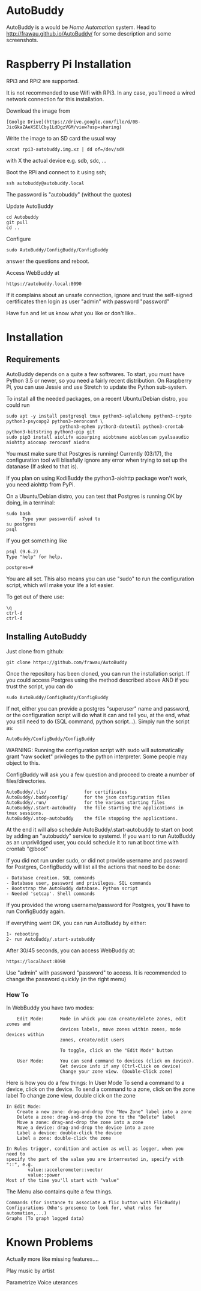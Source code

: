 # AutoBuddy

AutoBuddy is a would be *Home Automation* system. Head to http://frawau.github.io/AutoBuddy/ for some description and some screenshots.

# Raspberry Pi Installation

RPi3 and RPi2 are supported.

It is not recommended to use Wifi with RPi3. In any case, you'll need a wired network connection for this installation.

Download the image from

    [Goolge Drive](https://drive.google.com/file/d/0B-JicGkaZAeXSElCby1LdDgzVGM/view?usp=sharing)

Write the image to an SD card the usual way

    xzcat rpi3-autobuddy.img.xz | dd of=/dev/sdX

with X the actual device e.g. sdb, sdc, ...

Boot the RPi and connect to it using ssh;

    ssh autobuddy@autobuddy.local

The password is "autobuddy" (without the quotes)


Update AutoBuddy

    cd Autobuddy
    git pull
    cd ..


Configure

    sudo AutoBuddy/ConfigBuddy/ConfigBuddy

answer the questions and reboot.

Access WebBuddy at

    https://autobuddy.local:8090

If it complains about an unsafe connection, ignore and trust the self-signed certificates
then login as user "admin" with password "password"

Have fun and let us know what you like or don't like..

# Installation

## Requirements

AutoBuddy depends on a quite a few softwares. To start, you must have Python 3.5 or newer, so you need a fairly
recent distribution. On Raspberry Pi, you can use Jessie and use Stretch to update the Python sub-system.

To install all the needed packages, on a recent Ubuntu/Debian distro, you could run

    sudo apt -y install postgresql tmux python3-sqlalchemy python3-crypto python3-psycopg2 python3-zeronconf \
                        python3-ephem python3-dateutil python3-crontab python3-bitstring python3-pip git
    sudo pip3 install aiolifx aioarping aiobtname aioblescan pyalsaaudio aiohttp aiocoap zeroconf aiodns

You must make sure that Postgres is running! Currently (03/17), the configuration tool will blissfully
ignore any error when trying to set up the datanase (If asked to that is).

If you plan on using KodiBuddy the python3-aiohttp package won't work, you need aiohttp from PyPi.

On a Ubuntu/Debian distro, you can test that Postgres is running OK by doing, in a terminal:

    sudo bash
          Type your passwordif asked to
    su postgres
    psql

If you get something like

    psql (9.6.2)
    Type "help" for help.

    postgres=#

You are all set. This also means you can use "sudo" to run the configuration script, which will make your life
a lot easier.

To get out of there use:

    \q
    ctrl-d
    ctrl-d



## Installing AutoBuddy

Just clone from github:

    git clone https://github.com/frawau/AutoBuddy

Once the repository has been cloned, you can run the installation script. If you could access Postgres using the method
described above AND if you trust the script, you can do

    sudo AutoBuddy/ConfigBuddy/ConfigBuddy

If not, either you can provide a postgres "superuser" name and password, or the configuration script
will do what it can and tell you, at the end, what you still need to do (SQL command, python script...).
Simply run the script as:

    AutoBuddy/ConfigBuddy/ConfigBuddy

WARNING: Running the configuration script with sudo will automatically grant "raw socket" privileges to
the python interpreter. Some people may object to this.


ConfigBuddy will ask you a few question and proceed to create a number of files/directories.

    AutoBuddy/.tls/              for certificates
    AutoBuddy/.buddyconfig/      for the json configuration files
    AutoBuddy/.run/              for the various starting files
    AutoBuddy/.start-autobuddy   the file starting the applications in tmux sessions.
    AutoBuddy/.stop-autobuddy    the file stopping the applications.

At the end it will also schedule AutoBuddy/.start-autobuddy to start on boot by adding an "autobuddy" service
to systemd. If you want to run AutoBuddy as an unprivildged user, you could schedule it to run at boot time
with crontab "@boot"

If you did not run under sudo, or did not provide username and password for Postgres, ConfigBuddy
will list all the actions that need to be done:

    - Database creation. SQL commands
    - Database user, password and privileges. SQL commands
    - Bootstrap the AutoBuddy database. Python script
    - Needed 'setcap'. Shell commands

If you provided the wrong username/password for Postgres, you'll have to run ConfigBuddy again.


If everything went OK, you can run AutoBuddy by either:

    1- rebooting
    2- run AutoBuddy/.start-autobuddy

After 30/45 seconds, you can access WebBuddy at:

    https://localhost:8090

Use "admin" with password "password" to access. It is recommended to change the password
quickly (in the right menu)


### How To

In WebBuddy you have two modes:

        Edit Mode:      Mode in whick you can create/delete zones, edit zones and
                        devices labels, move zones within zones, mode devices within
                        zones, create/edit users

                        To toggle, click on the "Edit Mode" button

        User Mode:      You can send command to devices (click on device).
                        Get device info if any (Ctrl-Click on device)
                        Change your zone view. (Double-Click zone)


Here is how you do a few things:
    In User Mode
        To send a command to a device, click on the device.
        To send a command to a zone, click on the zone label
        To change zone view, double click on the zone

    In Edit Mode:
        Create a new zone: drag-and-drop the "New Zone" label into a zone
        Delete a zone: drag-and-drop the zone to the "Delete" label
        Move a zone: drag-and-drop the zone into a zone
        Move a device: drag-and-drop the device into a zone
        Label a device: double-click the device
        Label a zone: double-click the zone

    In Rules trigger, condition and action as well as logger, when you need to
    specify the part of the value you are interrested in, specify with "::", e.g.
            value::accelerometer::vector
            value::power
    Most of the time you'll start with "value"

The Menu also contains quite a few things.

    Commands (for instance to associate a flic button with FlicBuddy)
    Configurations (Who's presence to look for, what rules for automation,...)
    Graphs (To graph logged data)


# Known Problems


Actually more like missing features....

Play music by artist

Parametrize Voice uterances
